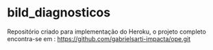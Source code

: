 # bild_diagnosticos

Repositório criado para implementação do Heroku, o projeto completo encontra-se em :
https://github.com/gabrielsarti-impacta/ope.git
